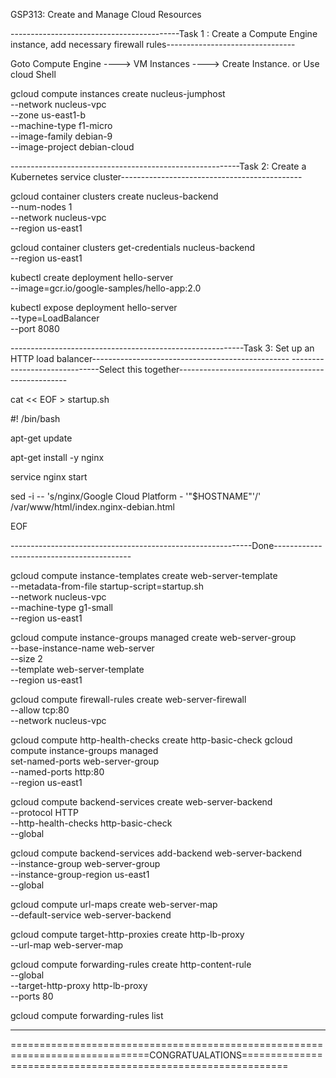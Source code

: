 GSP313: Create and Manage Cloud Resources 

------------------------------------------Task 1 : Create a Compute Engine instance, add necessary firewall rules--------------------------------


Goto Compute Engine 
----> VM Instances 
----> Create Instance. or  Use cloud Shell


gcloud compute instances create nucleus-jumphost \
          --network nucleus-vpc \
          --zone us-east1-b  \
          --machine-type f1-micro  \
          --image-family debian-9  \
          --image-project debian-cloud
         

---------------------------------------------------------Task 2: Create a Kubernetes service cluster---------------------------------------------

gcloud container clusters create nucleus-backend \
          --num-nodes 1 \
          --network nucleus-vpc \
          --region us-east1
          
          
          
gcloud container clusters get-credentials nucleus-backend \
          --region us-east1


kubectl create deployment hello-server \
          --image=gcr.io/google-samples/hello-app:2.0



kubectl expose deployment hello-server \
          --type=LoadBalancer \
          --port 8080
          
----------------------------------------------------------Task 3: Set up an HTTP load balancer-------------------------------------------------
------------------------------Select this together--------------------------------------------------


cat << EOF > startup.sh

#! /bin/bash

apt-get update

apt-get install -y nginx

service nginx start

sed -i -- 's/nginx/Google Cloud Platform - '"\$HOSTNAME"'/' /var/www/html/index.nginx-debian.html

EOF

------------------------------------------------------------Done------------------------------------------


gcloud compute instance-templates create web-server-template \
          --metadata-from-file startup-script=startup.sh \
          --network nucleus-vpc \
          --machine-type g1-small \
          --region us-east1



gcloud compute instance-groups managed create web-server-group \
          --base-instance-name web-server \
          --size 2 \
          --template web-server-template \
          --region us-east1




gcloud compute firewall-rules create web-server-firewall \
          --allow tcp:80 \
          --network nucleus-vpc
          
          
	
          
gcloud compute http-health-checks create http-basic-check
gcloud compute instance-groups managed \
          set-named-ports web-server-group \
          --named-ports http:80 \
          --region us-east1



gcloud compute backend-services create web-server-backend \
          --protocol HTTP \
          --http-health-checks http-basic-check \
          --global
          
          
          
gcloud compute backend-services add-backend web-server-backend \
          --instance-group web-server-group \
          --instance-group-region us-east1 \
          --global



gcloud compute url-maps create web-server-map \
          --default-service web-server-backend
          
          
	
gcloud compute target-http-proxies create http-lb-proxy \
          --url-map web-server-map




gcloud compute forwarding-rules create http-content-rule \
        --global \
        --target-http-proxy http-lb-proxy \
        --ports 80
        
        
gcloud compute forwarding-rules list

------------------------------------------------------------------------------------------------------------------------------------------------------------
==============================================================================CONGRATUALATIONS==============================================================
